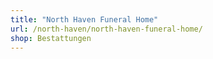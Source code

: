 ```yaml
---
title: "North Haven Funeral Home"
url: /north-haven/north-haven-funeral-home/
shop: Bestattungen
---
```

